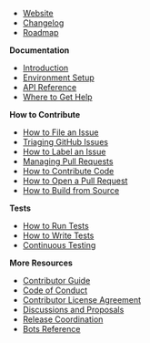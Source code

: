 - [Website](https://reactnative.dev)
- [Changelog](https://github.com/facebook/react-native/wiki/Changelog)
- [Roadmap](https://github.com/facebook/react-native/wiki/Roadmap)

**Documentation**
- [Introduction](https://reactnative.dev/docs/getting-started)
- [Environment Setup](https://reactnative.dev/docs/environment-setup)
- [API Reference](https://reactnative.dev/docs/components-and-apis)
- [Where to Get Help](https://reactnative.dev/help)

**How to Contribute**
- [How to File an Issue](https://github.com/facebook/react-native/wiki/How-to-File-an-Issue)
- [Triaging GitHub Issues](https://github.com/facebook/react-native/wiki/Triaging-GitHub-Issues)
- [How to Label an Issue](https://github.com/facebook/react-native/wiki/How-to-Label-an-Issue)
- [Managing Pull Requests](https://github.com/facebook/react-native/wiki/Managing-Pull-Requests)
- [How to Contribute Code](https://github.com/facebook/react-native/wiki/How-to-Contribute-Code)
- [How to Open a Pull Request](https://github.com/facebook/react-native/wiki/How-to-Open-a-Pull-Request)
- [How to Build from Source](https://github.com/facebook/react-native/wiki/Building-from-source)

**Tests**
- [How to Run Tests](https://github.com/facebook/react-native/wiki/Tests#running-tests)
- [How to Write Tests](https://github.com/facebook/react-native/wiki/Tests#writing-tests)
- [Continuous Testing](https://github.com/facebook/react-native/wiki/Tests#continuous-testing)

**More Resources**
- [Contributor Guide](https://github.com/facebook/react-native/blob/master/CONTRIBUTING.md)
- [Code of Conduct](https://code.fb.com/codeofconduct/)
- [Contributor License Agreement](https://github.com/facebook/react-native/wiki/Contributor-License-Agreement)
- [Discussions and Proposals](https://github.com/react-native-community/discussions-and-proposals)
- [Release Coordination](https://github.com/react-native-community/react-native-releases)
- [Bots Reference](https://github.com/facebook/react-native/wiki/Bots)

